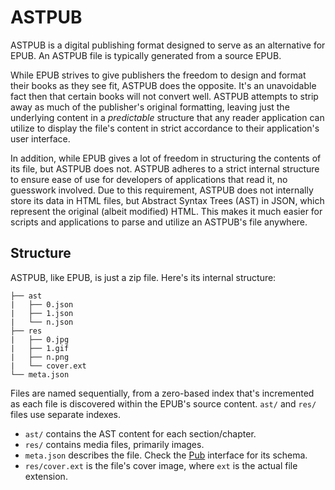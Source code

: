 # ASTPUB

ASTPUB is a digital publishing format designed to serve as an alternative for EPUB. An ASTPUB file is typically generated from a source EPUB.

While EPUB strives to give publishers the freedom to design and format their books as they see fit, ASTPUB does the opposite. It's an unavoidable fact then that certain books will not convert well. ASTPUB attempts to strip away as much of the publisher's original formatting, leaving just the underlying content in a _predictable_ structure that any reader application can utilize to display the file's content in strict accordance to their application's user interface.

In addition, while EPUB gives a lot of freedom in structuring the contents of its file, but ASTPUB does not. ASTPUB adheres to a strict internal structure to ensure ease of use for developers of applications that read it, no guesswork involved. Due to this requirement, ASTPUB does not internally store its data in HTML files, but Abstract Syntax Trees (AST) in JSON, which represent the original (albeit modified) HTML. This makes it much easier for scripts and applications to parse and utilize an ASTPUB's file anywhere.

## Structure

ASTPUB, like EPUB, is just a zip file. Here's its internal structure:

```
├── ast
|   ├── 0.json
|   ├── 1.json
|   └── n.json
├── res
|   ├── 0.jpg
|   ├── 1.gif
|   ├── n.png
|   └── cover.ext
└── meta.json
```

Files are named sequentially, from a zero-based index that's incremented as each file is discovered within the EPUB's source content. `ast/` and `res/` files use separate indexes.

- `ast/` contains the AST content for each section/chapter.
- `res/` contains media files, primarily images.
- `meta.json` describes the file. Check the [Pub](https://github.com/xyfir/illuminsight/blob/master/types.d.ts) interface for its schema.
- `res/cover.ext` is the file's cover image, where `ext` is the actual file extension.
